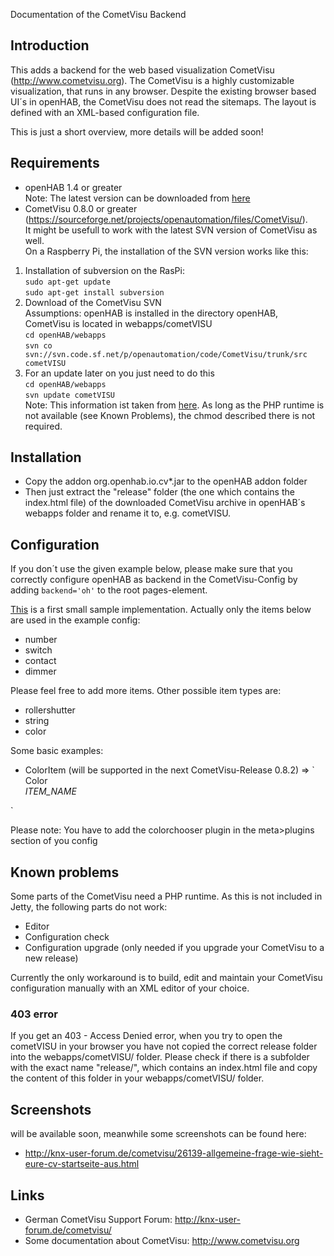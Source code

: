 Documentation of the CometVisu Backend

## Introduction

This adds a backend for the web based visualization CometVisu (http://www.cometvisu.org). The CometVisu is a highly customizable visualization, that runs in any browser. Despite the existing browser based UI´s in openHAB, the CometVisu does not read the sitemaps. The layout is defined with an XML-based configuration file.

This is just a short overview, more details will be added soon!

## Requirements

* openHAB 1.4 or greater<br>
Note: The latest version can be downloaded from [here](https://openhab.ci.cloudbees.com/job/openHAB/)
* CometVisu 0.8.0 or greater (https://sourceforge.net/projects/openautomation/files/CometVisu/).<br>
It might be usefull to work with the latest SVN version of CometVisu as well.<br>
On a Raspberry Pi, the installation of the SVN version works like this:<br>
 1. Installation of subversion on the RasPi:<br>
`sudo apt-get update` <br>
`sudo apt-get install subversion`<br>
 2. Download of the CometVisu SVN<br>
Assumptions: openHAB is installed in the directory openHAB, CometVisu is located in webapps/cometVISU<br>
`cd openHAB/webapps`<br>
`svn co svn://svn.code.sf.net/p/openautomation/code/CometVisu/trunk/src cometVISU`<br>
 3. For an update later on you just need to do this<br>
`cd openHAB/webapps`<br> 
`svn update cometVISU`<br>
Note: This information ist taken from [here](http://www.cometvisu.de/wiki/index.php?title=CometVisu/HowTo_install_the_development_version_on_the_WireGate). As long as the PHP runtime is not available (see Known Problems), the chmod described there is not required.

## Installation

* Copy the addon org.openhab.io.cv*.jar to the openHAB addon folder
* Then just extract the "release" folder (the one which contains the index.html file) of the downloaded CometVisu archive in openHAB´s webapps folder and rename it to, e.g. cometVISU.

## Configuration
If you don´t use the given example below, please make sure that you correctly configure openHAB as backend in the CometVisu-Config by adding `backend='oh'` to the root pages-element.

[This](https://www.dropbox.com/s/5ip5fv5h5d4st9v/cometVISU_openHAB.zip) is a first small sample implementation. Actually only the items below are used in the example config:
* number
* switch
* contact
* dimmer

Please feel free to add more items. Other possible item types are:
* rollershutter
* string
* color

Some basic examples:
* ColorItem (will be supported in the next CometVisu-Release 0.8.2) => 
`<colorchooser>
  <label>Color</label>
  <address transform="OH:color" variant="rgb">ITEM_NAME</address>
</colorchooser>`

Please note: You have to add the colorchooser plugin in the meta>plugins section of you config

## Known problems

Some parts of the CometVisu need a PHP runtime. As this is not included in Jetty, the following parts do not work:
* Editor
* Configuration check
* Configuration upgrade (only needed if you upgrade your CometVisu to a new release)

Currently the only workaround is to build, edit and maintain your CometVisu configuration manually with an XML editor of your choice.

### 403 error 
If you get an 403 - Access Denied error, when you try to open the cometVISU in your browser you have not copied the correct release folder into the webapps/cometVISU/ folder. Please check if there is a subfolder with the exact name "release/", which contains an index.html file and copy the content of this folder in your webapps/cometVISU/ folder.

## Screenshots

will be available soon, meanwhile some screenshots can be found here:
- http://knx-user-forum.de/cometvisu/26139-allgemeine-frage-wie-sieht-eure-cv-startseite-aus.html

## Links

* German CometVisu Support Forum: http://knx-user-forum.de/cometvisu/
* Some documentation about CometVisu: http://www.cometvisu.org